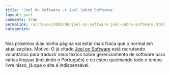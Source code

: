 ```yaml
---
title: 'Joel On Software -> Joel Sobre Software'
layout: post
comments: true
permalink: /archives/2002/06/joel-on-software-joel-sobre-software.html
categories:
---
```

Nos próximos dias minha página vai estar mais fraca que o normal em atualizações. Motivo: O já citado <a href=http://www.joelonsoftware.com >Joel on Software</a> está recrutando voluntários para traduzir seus textos sobre gerenciamento de software para várias línguas (incluindo o Português) e eu estou queimando todo o tempo livre nisso, já que o site é indispensável.